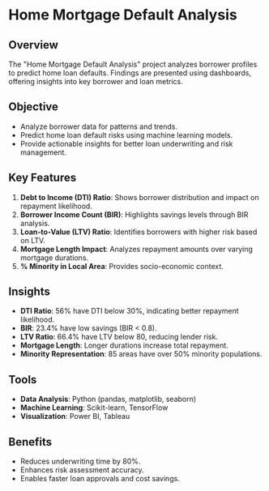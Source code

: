 # Home Mortgage Default Analysis

## Overview
The "Home Mortgage Default Analysis" project analyzes borrower profiles to predict home loan defaults. Findings are presented using dashboards, offering insights into key borrower and loan metrics.

## Objective
- Analyze borrower data for patterns and trends.
- Predict home loan default risks using machine learning models.
- Provide actionable insights for better loan underwriting and risk management.

## Key Features
1. **Debt to Income (DTI) Ratio**: Shows borrower distribution and impact on repayment likelihood.
2. **Borrower Income Count (BIR)**: Highlights savings levels through BIR analysis.
3. **Loan-to-Value (LTV) Ratio**: Identifies borrowers with higher risk based on LTV.
4. **Mortgage Length Impact**: Analyzes repayment amounts over varying mortgage durations.
5. **% Minority in Local Area**: Provides socio-economic context.

## Insights
- **DTI Ratio**: 56% have DTI below 30%, indicating better repayment likelihood.
- **BIR**: 23.4% have low savings (BIR < 0.8).
- **LTV Ratio**: 66.4% have LTV below 80, reducing lender risk.
- **Mortgage Length**: Longer durations increase total repayment.
- **Minority Representation**: 85 areas have over 50% minority populations.

## Tools
- **Data Analysis**: Python (pandas, matplotlib, seaborn)
- **Machine Learning**: Scikit-learn, TensorFlow
- **Visualization**: Power BI, Tableau

## Benefits
- Reduces underwriting time by 80%.
- Enhances risk assessment accuracy.
- Enables faster loan approvals and cost savings.
